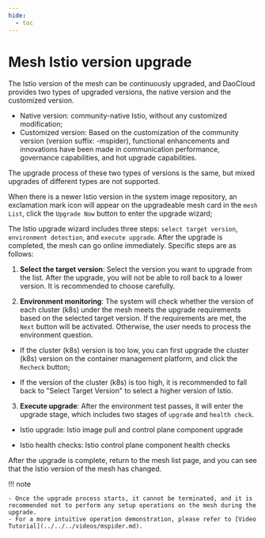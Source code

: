 ```yaml
---
hide:
  - toc
---
```


# Mesh Istio version upgrade

The Istio version of the mesh can be continuously upgraded, and DaoCloud provides two types of upgraded versions, the native version and the customized version.

- Native version: community-native Istio, without any customized modification;
- Customized version: Based on the customization of the community version (version suffix: -mspider), functional enhancements and innovations have been made in communication performance, governance capabilities, and hot upgrade capabilities.

The upgrade process of these two types of versions is the same, but mixed upgrades of different types are not supported.

When there is a newer Istio version in the system image repository, an exclamation mark icon will appear on the upgradeable mesh card in the `mesh List`, click the `Upgrade Now` button to enter the upgrade wizard;



The Istio upgrade wizard includes three steps: `select target version`, `environment detection`, and `execute upgrade`. After the upgrade is completed, the mesh can go online immediately. Specific steps are as follows:

1. **Select the target version**: Select the version you want to upgrade from the list. After the upgrade, you will not be able to roll back to a lower version. It is recommended to choose carefully.

    

2. **Environment monitoring**: The system will check whether the version of each cluster (k8s) under the mesh meets the upgrade requirements based on the selected target version. If the requirements are met, the `Next` button will be activated. Otherwise, the user needs to process the environment question.

    

 - If the cluster (k8s) version is too low, you can first upgrade the cluster (k8s) version on the container management platform, and click the `Recheck` button;

- If the version of the cluster (k8s) is too high, it is recommended to fall back to "Select Target Version" to select a higher version of Istio.

    

3. **Execute upgrade**: After the environment test passes, it will enter the upgrade stage, which includes two stages of `upgrade` and `health check`.

- Istio upgrade: Istio image pull and control plane component upgrade

- Istio health checks: Istio control plane component health checks

    

After the upgrade is complete, return to the mesh list page, and you can see that the Istio version of the mesh has changed.

    

!!! note

    - Once the upgrade process starts, it cannot be terminated, and it is recommended not to perform any setup operations on the mesh during the upgrade.
    - For a more intuitive operation demonstration, please refer to [Video Tutorial](../../../videos/mspider.md).